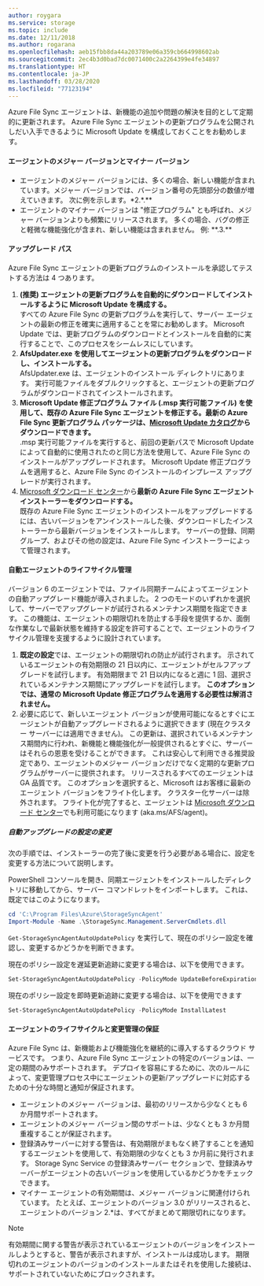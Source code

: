 ```yaml
---
author: roygara
ms.service: storage
ms.topic: include
ms.date: 12/11/2018
ms.author: rogarana
ms.openlocfilehash: aeb15fbb8da44a203789e06a359cb664998602ab
ms.sourcegitcommit: 2ec4b3d0bad7dc0071400c2a2264399e4fe34897
ms.translationtype: HT
ms.contentlocale: ja-JP
ms.lasthandoff: 03/28/2020
ms.locfileid: "77123194"
---
```

Azure File Sync エージェントは、新機能の追加や問題の解決を目的として定期的に更新されます。 Azure File Sync エージェントの更新プログラムを公開されしだい入手できるように Microsoft Update を構成しておくことをお勧めします。

#### <a name="major-vs-minor-agent-versions"></a>エージェントのメジャー バージョンとマイナー バージョン
* エージェントのメジャー バージョンには、多くの場合、新しい機能が含まれています。メジャー バージョンでは、バージョン番号の先頭部分の数値が増えていきます。 次に例を示します。\*2.\*.\*\*
* エージェントのマイナー バージョンは "修正プログラム" とも呼ばれ、メジャー バージョンよりも頻繁にリリースされます。 多くの場合、バグの修正と軽微な機能強化が含まれ、新しい機能は含まれません。 例: \*\*.3.\*\*

#### <a name="upgrade-paths"></a>アップグレード パス
Azure File Sync エージェントの更新プログラムのインストールを承認してテストする方法は 4 つあります。 
1. **(推奨) エージェントの更新プログラムを自動的にダウンロードしてインストールするように Microsoft Update を構成する。**  
    すべての Azure File Sync の更新プログラムを実行して、サーバー エージェントの最新の修正を確実に適用することを常にお勧めします。 Microsoft Update では、更新プログラムのダウンロードとインストールを自動的に実行することで、このプロセスをシームレスにしています。
2. **AfsUpdater.exe を使用してエージェントの更新プログラムをダウンロードし、インストールする。**  
    AfsUpdater.exe は、エージェントのインストール ディレクトリにあります。 実行可能ファイルをダブルクリックすると、エージェントの更新プログラムがダウンロードされてインストールされます。 
3. **Microsoft Update 修正プログラム ファイル (.msp 実行可能ファイル) を使用して、既存の Azure File Sync エージェントを修正する。最新の Azure File Sync 更新プログラム パッケージは、[Microsoft Update カタログ](https://www.catalog.update.microsoft.com/Search.aspx?q=Azure%20File%20Sync)からダウンロードできます。**  
    .msp 実行可能ファイルを実行すると、前回の更新パスで Microsoft Update によって自動的に使用されたのと同じ方法を使用して、Azure File Sync のインストールがアップグレードされます。 Microsoft Update 修正プログラムを適用すると、Azure File Sync のインストールのインプレース アップグレードが実行されます。
4. [Microsoft ダウンロード センター](https://go.microsoft.com/fwlink/?linkid=858257)から**最新の Azure File Sync エージェント インストーラーをダウンロードする。**  
    既存の Azure File Sync エージェントのインストールをアップグレードするには、古いバージョンをアンインストールした後、ダウンロードしたインストーラーから最新バージョンをインストールします。 サーバーの登録、同期グループ、およびその他の設定は、Azure File Sync インストーラーによって管理されます。

#### <a name="automatic-agent-lifecycle-management"></a>自動エージェントのライフサイクル管理
バージョン 6 のエージェントでは、ファイル同期チームによってエージェントの自動アップグレード機能が導入されました。 2 つのモードのいずれかを選択して、サーバーでアップグレードが試行されるメンテナンス期間を指定できます。 この機能は、エージェントの期限切れを防止する手段を提供するか、面倒な作業なしで最新状態を維持する設定を許可することで、エージェントのライフサイクル管理を支援するように設計されています。
1. **既定の設定**では、エージェントの期限切れの防止が試行されます。 示されているエージェントの有効期限の 21 日以内に、エージェントがセルフアップグレードを試行します。 有効期限まで 21 日以内になると週に 1 回、選択されているメンテナンス期間にアップグレードを試行します。 **このオプションでは、通常の Microsoft Update 修正プログラムを適用する必要性は解消されません。**
1. 必要に応じて、新しいエージェント バージョンが使用可能になるとすぐにエージェントが自動アップグレードされるように選択できます (現在クラスター サーバーには適用できません)。 この更新は、選択されているメンテナンス期間内に行われ、新機能と機能強化が一般提供されるとすぐに、サーバーはそれらの恩恵を受けることができます。 これは安心して利用できる推奨設定であり、エージェントのメジャー バージョンだけでなく定期的な更新プログラムがサーバーに提供されます。 リリースされるすべてのエージェントは GA 品質です。 このオプションを選択すると、Microsoft はお客様に最新のエージェント バージョンをフライト化します。 クラスター化サーバーは除外されます。 フライト化が完了すると、エージェントは [Microsoft ダウンロード センター](https://go.microsoft.com/fwlink/?linkid=858257)でも利用可能になります (aka.ms/AFS/agent)。

 ##### <a name="changing-the-auto-upgrade-setting"></a>自動アップグレードの設定の変更

次の手順では、インストーラーの完了後に変更を行う必要がある場合に、設定を変更する方法について説明します。

PowerShell コンソールを開き、同期エージェントをインストールしたディレクトリに移動してから、サーバー コマンドレットをインポートします。 これは、既定ではこのようになります。
```powershell
cd 'C:\Program Files\Azure\StorageSyncAgent'
Import-Module -Name .\StorageSync.Management.ServerCmdlets.dll
```

`Get-StorageSyncAgentAutoUpdatePolicy` を実行して、現在のポリシー設定を確認し、変更するかどうかを判断できます。

現在のポリシー設定を遅延更新追跡に変更する場合は、以下を使用できます。
```powershell
Set-StorageSyncAgentAutoUpdatePolicy -PolicyMode UpdateBeforeExpiration
```

現在のポリシー設定を即時更新追跡に変更する場合は、以下を使用できます
```powershell
Set-StorageSyncAgentAutoUpdatePolicy -PolicyMode InstallLatest
```

#### <a name="agent-lifecycle-and-change-management-guarantees"></a>エージェントのライフサイクルと変更管理の保証
Azure File Sync は、新機能および機能強化を継続的に導入するするクラウド サービスです。 つまり、Azure File Sync エージェントの特定のバージョンは、一定の期間のみサポートされます。 デプロイを容易にするために、次のルールによって、変更管理プロセス中にエージェントの更新/アップグレードに対応するための十分な時間と通知が保証されます。

- エージェントのメジャー バージョンは、最初のリリースから少なくとも 6 か月間サポートされます。
- エージェントのメジャー バージョン間のサポートは、少なくとも 3 か月間重複することが保証されます。 
- 登録済みサーバーに対する警告は、有効期限がまもなく終了することを通知するエージェントを使用して、有効期限の少なくとも 3 か月前に発行されます。 Storage Sync Service の登録済みサーバー セクションで、登録済みサーバーがエージェントの古いバージョンを使用しているかどうかをチェックできます。
- マイナー エージェントの有効期間は、メジャー バージョンに関連付けられています。 たとえば、エージェントのバージョン 3.0 がリリースされると、エージェントのバージョン 2.\*は、すべてがまとめて期限切れになります。

> [!Note]
> 有効期間に関する警告が表示されているエージェントのバージョンをインストールしようとすると、警告が表示されますが、インストールは成功します。 期限切れのエージェントのバージョンのインストールまたはそれを使用した接続は、サポートされていないためにブロックされます。
